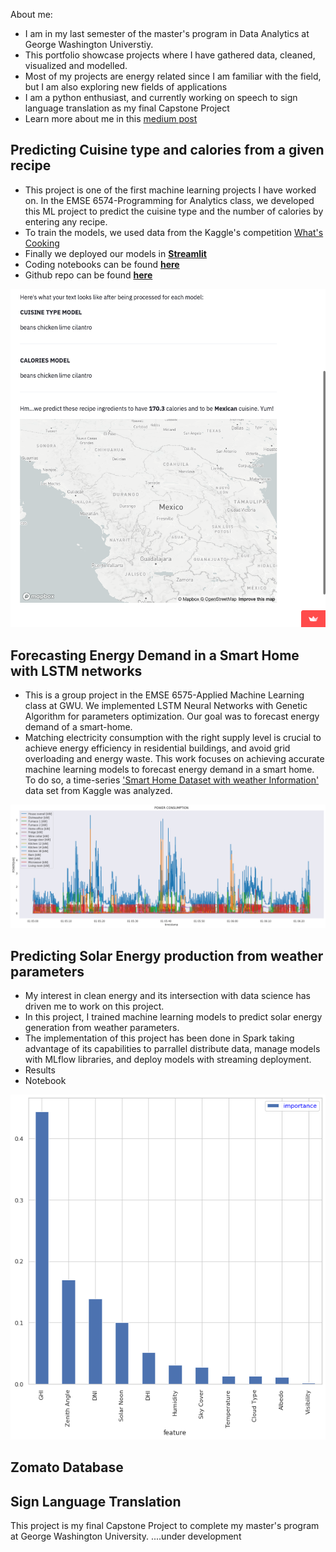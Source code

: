About me:
- I am in my last semester of the master's program in Data Analytics at George Washington Universtiy.
- This portfolio showcase projects where I have gathered data, cleaned, visualized and modelled.
- Most of my projects are energy related since I am familiar with the field, but I am also exploring new fields of applications
- I am a python enthusiast, and currently working on speech to sign language translation as my final Capstone Project
- Learn more about me in this [medium post](https://medium.com/@garciaguerra.jl/my-journey-from-petroleum-engineering-to-data-science-a7f05919d406)


## Predicting Cuisine type and calories from a given recipe
- This project is one of the first machine learning projects I have worked on. In the EMSE 6574-Programming for Analytics class, we developed this ML project to predict the cuisine type and the number of calories by entering any recipe. 
- To train the models, we used data from the Kaggle's competition [What's Cooking](https://www.kaggle.com/c/whats-cooking/data)
- Finally we deployed our models in [**Streamlit**](https://share.streamlit.io/msalceda/emse-6574-final-project/main/final_project_app.py)
- Coding notebooks can be found [**here**](https://nbviewer.org/github/msalceda/msalceda.github.io/blob/master/assets/emse6574_assignments/EMSE_6574_Final_Project.ipynb) 
- Github repo can be found [**here**]()

[![streamlitapp](/images/streamlitapp.png)](https://share.streamlit.io/msalceda/emse-6574-final-project/main/final_project_app.py)


## Forecasting Energy Demand in a Smart Home with LSTM networks
- This is a group project in the EMSE 6575-Applied Machine Learning class at GWU. We implemented LSTM Neural Networks with Genetic Algorithm for parameters optimization. Our goal was to forecast energy demand of a smart-home.
- Matching electricity consumption with the right supply level is crucial to achieve energy efficiency in residential buildings, and avoid grid overloading and energy waste. This work focuses on achieving accurate machine learning models to forecast energy demand in a smart home. 
To do so, a time-series ['Smart Home Dataset with weather Information'](https://www.kaggle.com/taranvee/smart-home-dataset-with-weather-information) data set from Kaggle was analyzed. 

![powervstime](/images/timestamp.png)


## Predicting Solar Energy production from weather parameters
- My interest in clean energy and its intersection with data science has driven me to work on this project.
- In this project, I trained machine learning models to predict solar energy generation from weather parameters.
- The implementation of this project has been done in Spark taking advantage of its capabilities to parrallel distribute data, manage models with MLflow libraries, and deploy models with streaming deployment. 
- Results
- Notebook

![featureimportance](/images/featureimportance.png)

## Zomato Database

## Sign Language Translation 

This project is my final Capstone Project to complete my master's program at George Washington University.
....under development

